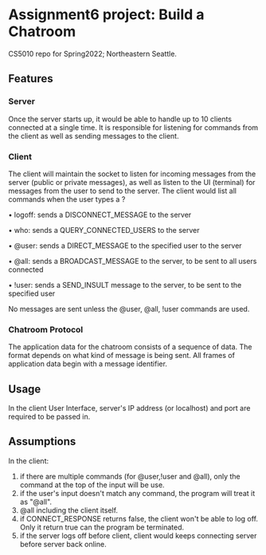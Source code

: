# Assignment6 project: Build a Chatroom
CS5010 repo for Spring2022; Northeastern Seattle.

## Features
### Server
Once the server starts up, it would be able to handle up to 10 clients connected at
a single time. It is responsible for listening for commands from the client as well
as sending messages to the client. 
### Client
The client will maintain the socket to listen for incoming messages from the server (public or private messages),
as well as listen to the UI (terminal) for messages from the user to send to the server. 
The client would list all commands when the user types a ?

• logoff: sends a DISCONNECT_MESSAGE to the server

• who: sends a QUERY_CONNECTED_USERS to the server

• @user: sends a DIRECT_MESSAGE to the specified user to the server

• @all: sends a BROADCAST_MESSAGE to the server, to be sent to all users connected

• !user: sends a SEND_INSULT message to the server, to be sent to the specified user

No messages are sent unless the @user, @all, !user commands are used. 
### Chatroom Protocol
The application data for the chatroom consists of a sequence of data. 
The format depends on
what kind of message is being sent. 
All frames of application data begin with a message
identifier. 



## Usage
In the client User Interface, server's IP address (or localhost) and port are required to be passed in.


## Assumptions
In the client:
1. if there are multiple commands (for @user,!user and @all), only the command at the
top of the input will be use. 
2. if the user's input doesn't match any command, the program will treat it as "@all".
3. @all including the client itself.
4. if CONNECT_RESPONSE returns false, the client won't be able to log off. Only it return true
can the program be terminated.
5. if the server logs off before client, client would keeps connecting server before server back online.


